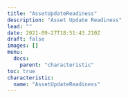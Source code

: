 ```yaml
---
title: "AssetUpdateReadiness"
description: "Asset Update Readiness"
lead: ""
date: 2021-09-27T18:51:43.210Z
draft: false
images: []
menu:
  docs:
    parent: "characteristic"
toc: true
characteristic:
  name: "AssetUpdateReadiness"
---
```

